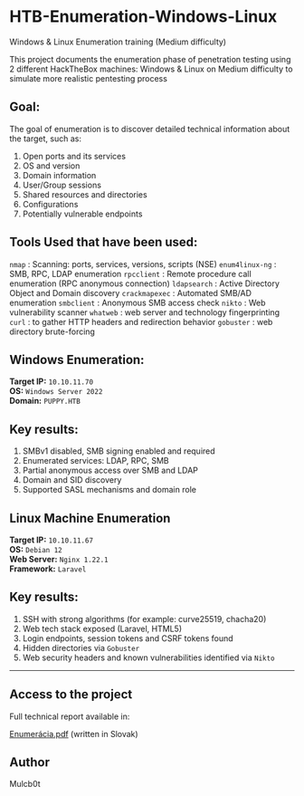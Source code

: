# HTB-Enumeration-Windows-Linux
Windows &amp; Linux Enumeration training (Medium difficulty) 

This project documents the enumeration phase of penetration testing using 2 different HackTheBox machines: Windows & Linux on Medium difficulty to simulate more realistic pentesting process


## Goal:

The goal of enumeration is to discover detailed technical information about the target, such as:

1. Open ports and its services
2. OS and version
3. Domain information
4. User/Group sessions
5. Shared resources and directories
6. Configurations
7. Potentially vulnerable endpoints


## Tools Used that have been used:

`nmap` : Scanning: ports, services, versions, scripts (NSE)
`enum4linux-ng` : SMB, RPC, LDAP enumeration
`rpcclient` : Remote procedure call enumeration (RPC anonymous connection)
`ldapsearch` : Active Directory Object and Domain discovery
`crackmapexec` : Automated SMB/AD enumeration
`smbclient` : Anonymous SMB access check
`nikto` : Web vulnerability scanner
`whatweb` : web server and technology fingerprinting
`curl` : to gather HTTP headers and redirection behavior
`gobuster` : web directory brute-forcing


## Windows Enumeration:

**Target IP:** `10.10.11.70`  
**OS:** `Windows Server 2022`  
**Domain:** `PUPPY.HTB`

## Key results:

1. SMBv1 disabled, SMB signing enabled and required
2. Enumerated services: LDAP, RPC, SMB
3. Partial anonymous access over SMB and LDAP
4. Domain and SID discovery
5. Supported SASL mechanisms and domain role


## Linux Machine Enumeration

**Target IP:** `10.10.11.67`  
**OS:** `Debian 12`  
**Web Server:** `Nginx 1.22.1`  
**Framework:** `Laravel`

## Key results:

1. SSH with strong algorithms (for example: curve25519, chacha20)
2. Web tech stack exposed (Laravel, HTML5)
3. Login endpoints, session tokens and CSRF tokens found
4. Hidden directories via `Gobuster`
5. Web security headers and known vulnerabilities identified via `Nikto`

---

## Access to the project

Full technical report available in:

[Enumerácia.pdf](./Enumerácia.pdf) (written in Slovak)


## Author

Mulcb0t 
